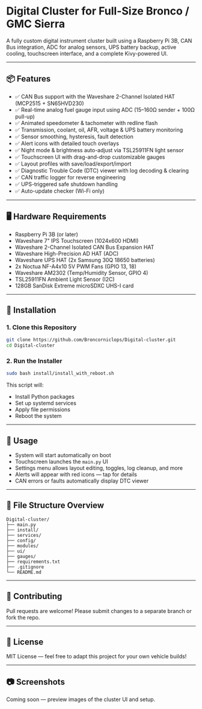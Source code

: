 # Digital Cluster for Full-Size Bronco / GMC Sierra

A fully custom digital instrument cluster built using a Raspberry Pi 3B, CAN Bus integration, ADC for analog sensors, UPS battery backup, active cooling, touchscreen interface, and a complete Kivy-powered UI.

---

## 📦 Features

- ✅ CAN Bus support with the Waveshare 2-Channel Isolated HAT (MCP2515 + SN65HVD230)
- ✅ Real-time analog fuel gauge input using ADC (15–160Ω sender + 100Ω pull-up)
- ✅ Animated speedometer & tachometer with redline flash
- ✅ Transmission, coolant, oil, AFR, voltage & UPS battery monitoring
- ✅ Sensor smoothing, hysteresis, fault detection
- ✅ Alert icons with detailed touch overlays
- ✅ Night mode & brightness auto-adjust via TSL25911FN light sensor
- ✅ Touchscreen UI with drag-and-drop customizable gauges
- ✅ Layout profiles with save/load/export/import
- ✅ Diagnostic Trouble Code (DTC) viewer with log decoding & clearing
- ✅ CAN traffic logger for reverse engineering
- ✅ UPS-triggered safe shutdown handling
- ✅ Auto-update checker (Wi-Fi only)

---

## 🖥️ Hardware Requirements

- Raspberry Pi 3B (or later)
- Waveshare 7" IPS Touchscreen (1024x600 HDMI)
- Waveshare 2-Channel Isolated CAN Bus Expansion HAT
- Waveshare High-Precision AD HAT (ADC)
- Waveshare UPS HAT (2x Samsung 30Q 18650 batteries)
- 2x Noctua NF-A4x10 5V PWM Fans (GPIO 13, 18)
- Waveshare AM2302 (Temp/Humidity Sensor, GPIO 4)
- TSL25911FN Ambient Light Sensor (I2C)
- 128GB SanDisk Extreme microSDXC UHS-I card

---

## 🧰 Installation

### 1. Clone this Repository

```bash
git clone https://github.com/Broncorniclops/Digital-cluster.git
cd Digital-cluster
```

### 2. Run the Installer

```bash
sudo bash install/install_with_reboot.sh
```

This script will:
- Install Python packages
- Set up systemd services
- Apply file permissions
- Reboot the system

---

## 🧠 Usage

- System will start automatically on boot
- Touchscreen launches the `main.py` UI
- Settings menu allows layout editing, toggles, log cleanup, and more
- Alerts will appear with red icons — tap for details
- CAN errors or faults automatically display DTC viewer

---

## 📁 File Structure Overview

```plaintext
Digital-cluster/
├── main.py
├── install/
├── services/
├── config/
├── modules/
├── ui/
├── gauges/
├── requirements.txt
├── .gitignore
└── README.md
```

---

## 🤝 Contributing

Pull requests are welcome! Please submit changes to a separate branch or fork the repo.

---

## 📜 License

MIT License — feel free to adapt this project for your own vehicle builds!

---

## 📷 Screenshots

Coming soon — preview images of the cluster UI and setup.
